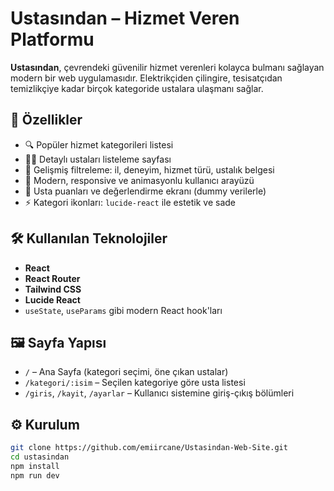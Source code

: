 # Ustasından – Hizmet Veren Platformu

**Ustasından**, çevrendeki güvenilir hizmet verenleri kolayca bulmanı sağlayan modern bir web uygulamasıdır. Elektrikçiden çilingire, tesisatçıdan temizlikçiye kadar birçok kategoride ustalara ulaşmanı sağlar.

## 🚀 Özellikler

- 🔍 Popüler hizmet kategorileri listesi
- 🧑‍🔧 Detaylı ustaları listeleme sayfası
- 🧰 Gelişmiş filtreleme: il, deneyim, hizmet türü, ustalık belgesi
- 🎨 Modern, responsive ve animasyonlu kullanıcı arayüzü
- 💬 Usta puanları ve değerlendirme ekranı (dummy verilerle)
- ⚡ Kategori ikonları: `lucide-react` ile estetik ve sade

## 🛠️ Kullanılan Teknolojiler

- **React**
- **React Router**
- **Tailwind CSS**
- **Lucide React**
- `useState`, `useParams` gibi modern React hook'ları

## 🖼️ Sayfa Yapısı

- `/` – Ana Sayfa (kategori seçimi, öne çıkan ustalar)
- `/kategori/:isim` – Seçilen kategoriye göre usta listesi
- `/giris`, `/kayit`, `/ayarlar` – Kullanıcı sistemine giriş-çıkış bölümleri

## ⚙️ Kurulum

```bash
git clone https://github.com/emiircane/Ustasindan-Web-Site.git
cd ustasindan
npm install
npm run dev
